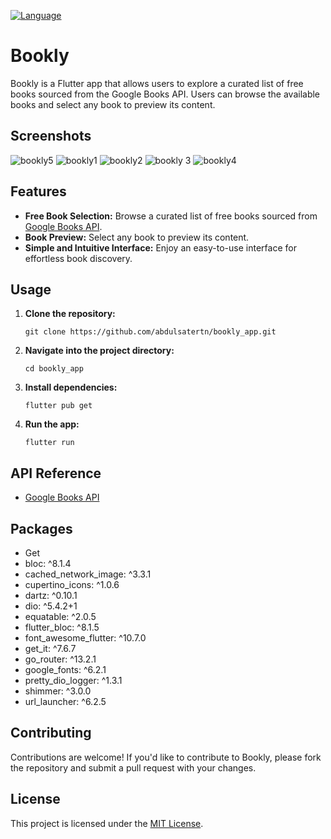 [![Language](https://img.shields.io/badge/language-Dart-blue.svg)](https://dart.dev/)

# Bookly

Bookly is a Flutter app that allows users to explore a curated list of free books sourced from the Google Books API. Users can browse the available books and select any book to preview its content.

## Screenshots
![bookly5](https://github.com/abdulsatertn/bookly_app/assets/114252885/e7c18859-9edb-4938-85bd-169d68b15a86)
![bookly1](https://github.com/abdulsatertn/bookly_app/assets/114252885/f266f159-cbad-4268-8bc0-c940fc0dd9d0)
![bookly2](https://github.com/abdulsatertn/bookly_app/assets/114252885/ec2f70fc-e38b-494d-a5bc-9b585d35d00a)
![bookly 3](https://github.com/abdulsatertn/bookly_app/assets/114252885/81090d18-a194-4e3d-b16c-6a13333898fb)
![bookly4](https://github.com/abdulsatertn/bookly_app/assets/114252885/58d48a39-4068-486e-8681-d95b7a621110)


## Features

- **Free Book Selection:** Browse a curated list of free books sourced from [Google Books API](https://developers.google.com/books).
- **Book Preview:** Select any book to preview its content.
- **Simple and Intuitive Interface:** Enjoy an easy-to-use interface for effortless book discovery.

## Usage

1. **Clone the repository:**

    ```
    git clone https://github.com/abdulsatertn/bookly_app.git
    ```

2. **Navigate into the project directory:**

    ```
    cd bookly_app
    ```

3. **Install dependencies:**

    ```
    flutter pub get
    ```

4. **Run the app:**

    ```
    flutter run
    ```

## API Reference

- [Google Books API](https://developers.google.com/books)



## Packages

- Get
- bloc: ^8.1.4
- cached_network_image: ^3.3.1
- cupertino_icons: ^1.0.6
- dartz: ^0.10.1
- dio: ^5.4.2+1
- equatable: ^2.0.5
- flutter_bloc: ^8.1.5
- font_awesome_flutter: ^10.7.0
- get_it: ^7.6.7
- go_router: ^13.2.1
- google_fonts: ^6.2.1
- pretty_dio_logger: ^1.3.1
- shimmer: ^3.0.0
- url_launcher: ^6.2.5

## Contributing

Contributions are welcome! If you'd like to contribute to Bookly, please fork the repository and submit a pull request with your changes.

## License

This project is licensed under the [MIT License](LICENSE).
